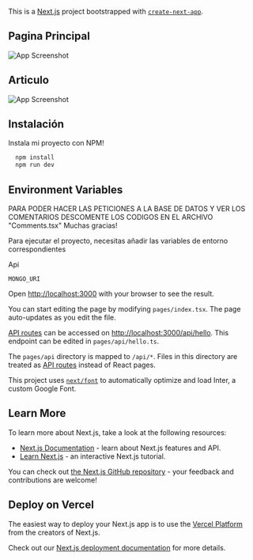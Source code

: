 This is a [Next.js](https://nextjs.org/) project bootstrapped with [`create-next-app`](https://github.com/vercel/next.js/tree/canary/packages/create-next-app).

## Pagina Principal

![App Screenshot](https://res.cloudinary.com/dkqlhd9l3/image/upload/v1680672552/paginaprincipal_gft91f.png)


## Articulo

![App Screenshot](https://res.cloudinary.com/dkqlhd9l3/image/upload/v1680672561/articulo_xrkoix.png)


## Instalación

Instala mi proyecto con NPM!

```bash
  npm install 
  npm run dev
```

## Environment Variables

PARA PODER HACER LAS PETICIONES A LA BASE DE DATOS Y VER LOS COMENTARIOS DESCOMENTE LOS CODIGOS EN EL ARCHIVO "Comments.tsx" Muchas gracias!

Para ejecutar el proyecto, necesitas añadir las variables de entorno correspondientes 

Api

`MONGO_URI`

Open [http://localhost:3000](http://localhost:3000) with your browser to see the result.

You can start editing the page by modifying `pages/index.tsx`. The page auto-updates as you edit the file.

[API routes](https://nextjs.org/docs/api-routes/introduction) can be accessed on [http://localhost:3000/api/hello](http://localhost:3000/api/hello). This endpoint can be edited in `pages/api/hello.ts`.

The `pages/api` directory is mapped to `/api/*`. Files in this directory are treated as [API routes](https://nextjs.org/docs/api-routes/introduction) instead of React pages.

This project uses [`next/font`](https://nextjs.org/docs/basic-features/font-optimization) to automatically optimize and load Inter, a custom Google Font.

## Learn More

To learn more about Next.js, take a look at the following resources:

- [Next.js Documentation](https://nextjs.org/docs) - learn about Next.js features and API.
- [Learn Next.js](https://nextjs.org/learn) - an interactive Next.js tutorial.

You can check out [the Next.js GitHub repository](https://github.com/vercel/next.js/) - your feedback and contributions are welcome!

## Deploy on Vercel

The easiest way to deploy your Next.js app is to use the [Vercel Platform](https://vercel.com/new?utm_medium=default-template&filter=next.js&utm_source=create-next-app&utm_campaign=create-next-app-readme) from the creators of Next.js.

Check out our [Next.js deployment documentation](https://nextjs.org/docs/deployment) for more details.
